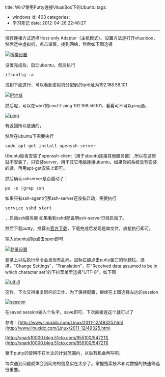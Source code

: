 title: Win7使用Putty连接VitualBox下的Ubuntu
tags:
  - windows
id: 403
categories:
  - 学习笔记
date: 2012-04-26 22:40:27
---

推荐连接方式选择Host-only Adapter（主机模式）。设置方法是打开vitualbox，然后选中虚拟机，点击设置，找到网络，然后如下图选择

[![]({{BASE_PATH}}/images/6f75b3ea6509800b51958f720d2e3173390bc0a1.jpg "桥接设置")](http://leaverimage.b0.upaiyun.com/20944_o.jpg)

设置完成后，启动ubuntu，然后执行
<pre lang="php">ifconfig -a</pre>
找到下面这行，可以看到虚拟机分配到的ip地址为192.168.56.101

[![]({{BASE_PATH}}/images/a57df08f6538afb4deebab8a4e08564bda4528e0.jpg "IP地址")](http://leaverimage.b0.upaiyun.com/20945_o.jpg)

然后呢，可以在win7的cmd下 ping 192.168.56.101，看看可不可以ping通，

[![]({{BASE_PATH}}/images/b38276de90d54e82042a95ae97e40e658753d1d5.jpg "ping")](http://leaverimage.b0.upaiyun.com/20948_o.jpg)

有返回所以是通的，

然后在ubuntu下需要执行
<pre lang="php">sudo apt-get install openssh-server</pre>
Ubuntu缺省安装了openssh-client（用于ubuntu连接其他服务器）,所以在这里就不安装了，只安装server，用于其它电脑连接ubuntu，如果你的系统没有安装的话，再用apt-get安装上即可。

然后确认sshserver是否启动了：
<pre lang="php">ps -e |grep ssh</pre>
如果只有ssh-agent行那ssh-server还没有启动，需要执行
<pre lang="php">service sshd start</pre>
，启动ssh服务器
如果看到sshd那说明ssh-server已经启动了。

然后下载putty，推荐去[官方下载](http://www.chiark.greenend.org.uk/~sgtatham/putty/download.html)，下载完成后发现是单文件，直接执行即可。

输入ubuntu的ip点击open即可

[![]({{BASE_PATH}}/images/9901f47b9a70d8c61d8ea28aeb41985e4b92be9d.jpg "登录设置")](http://leaverimage.b0.upaiyun.com/20950_o.jpg)

登录上以后执行命令会发现有乱码，鼠标右键点击putty窗口的标题栏，选择，"Change Settings"，"Translation"，在"Received data assumed to be in which character set"的下拉菜单里选择"UTF-8"。如下图

[![]({{BASE_PATH}}/images/6d08c4a6755cd31c3dc560f681162e46c797c02d.png "utf-8")](http://leaverimage.b0.upaiyun.com/20951_o.png)

这样，下次又得重复同样的工作，为了保持配置，继续在上图选择左边的session

[![]({{BASE_PATH}}/images/d0111c6b9386937d97e77046d84dbd510a062982.jpg "session")](http://leaverimage.b0.upaiyun.com/20952_o.jpg)

在saved session输入个名字，save即可，下次直接连这个就可以了

参考：[http://www.linuxidc.com/Linux/2011-12/49325.htm](http://www.linuxidc.com/Linux/2011-12/49325.htm)

[http://spark10000.blog.51cto.com/955100/547211](http://spark10000.blog.51cto.com/955100/547211)

至于putty的使用不在本文的计划范围内，以后有机会再写吧。

每次遇到问题就体会到网络的信息实在太杂了。掌握搜索技术和对数据的快速筛选很重要。

&nbsp;